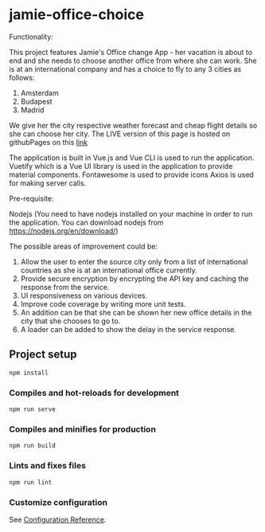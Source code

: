 # jamie-office-choice

Functionality:

This project features Jamie's Office change App - her vacation is about to end and she needs to choose another office from where she can work. She is at an international company and has a choice to fly to any 3 cities as follows:

1. Amsterdam
2. Budapest
3. Madrid

We give her the city respective weather forecast and cheap flight details so she can choose her city.
The LIVE version of this page is hosted on githubPages on this [link](https://1274558.github.io/Jamie_Vacation/index.html)

The application is built in Vue.js and Vue CLI is used to run the application.
Vuetify which is a Vue UI library is used in the application to provide material components.
Fontawesome is used to provide icons
Axios is used for making server calls.

Pre-requisite:

Nodejs (You need to have nodejs installed on your machine in order to run the application. You can download nodejs from https://nodejs.org/en/download/)

The possible areas of improvement could be:

1. Allow the user to enter the source city only from a list of international countries as she is at an international office currently.
2. Provide secure encryption by encrypting the API key and caching the response from the service.
3. UI responsiveness on various devices.
4. Improve code coverage by writing more unit tests.
5. An addition can be that she can be shown her new office details in the city that she chooses to go to.
6. A loader can be added to show the delay in the service response.

## Project setup
```
npm install
```

### Compiles and hot-reloads for development
```
npm run serve
```

### Compiles and minifies for production
```
npm run build
```

### Lints and fixes files
```
npm run lint
```

### Customize configuration
See [Configuration Reference](https://cli.vuejs.org/config/).
